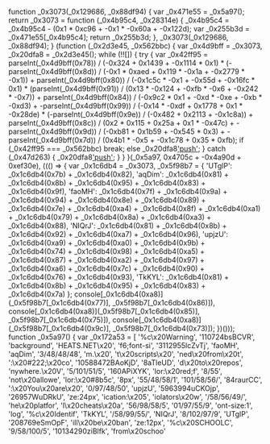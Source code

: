 function _0x3073(_0x129686, _0x88df94) {
    var _0x471e55 = _0x5a97();
    return _0x3073 = function (_0x4b95c4, _0x28314e) {
        _0x4b95c4 = _0x4b95c4 - (0x1 * 0xc96 + -0x1 * -0x60a + -0x122d);
        var _0x255b3d = _0x471e55[_0x4b95c4];
        return _0x255b3d;
    }, _0x3073(_0x129686, _0x88df94);
}
(function (_0x2d3e45, _0x562bbc) {
    var _0x4d9bff = _0x3073, _0x20dfa8 = _0x2d3e45();
    while (!![]) {
        try {
            var _0x42ff95 = parseInt(_0x4d9bff(0x78)) / (-0x324 + 0x1439 + -0x1114 * 0x1) * (-parseInt(_0x4d9bff(0x8d)) / (-0x1 * 0xaed + 0x119 * -0x1a + -0x2779 * -0x1)) + parseInt(_0x4d9bff(0x80)) / (-0x1c5c * -0x1 + -0x55d + -0x16fc * 0x1) * (parseInt(_0x4d9bff(0x91)) / (0x13 * -0x124 + -0xfb * -0x6 + -0x242 * -0x7)) + parseInt(_0x4d9bff(0x84)) / (-0x9c2 * 0x1 + -0xd * -0xe + -0xb * -0xd3) + -parseInt(_0x4d9bff(0x99)) / (-0x14 * -0xdf + 0x1778 + 0x1 * -0x28de) * (-parseInt(_0x4d9bff(0x9e)) / (-0x482 + 0x2113 + -0x1c8a)) + parseInt(_0x4d9bff(0x8c)) / (0x2 * 0x115 + 0x25a + 0x1 * -0x47c) + -parseInt(_0x4d9bff(0x9d)) / (-0xb81 + 0x1b59 + -0x545 * 0x3) + -parseInt(_0x4d9bff(0x7d)) / (0x4b1 * -0x5 + -0x1c78 + 0x35 * 0xfb);
            if (_0x42ff95 === _0x562bbc)
                break;
            else
                _0x20dfa8['push'](_0x20dfa8['shift']());
        } catch (_0x47d263) {
            _0x20dfa8['push'](_0x20dfa8['shift']());
        }
    }
}(_0x5a97, 0x4705c + -0x4a90d + 0xef30e), ((() => {
    var _0x1c6db4 = _0x3073, _0x5f98b7 = {
            'UTglP': _0x1c6db4(0x7b) + _0x1c6db4(0x82),
            'aqDim': _0x1c6db4(0x81) + _0x1c6db4(0x8b) + _0x1c6db4(0x95) + _0x1c6db4(0x83) + _0x1c6db4(0x9f),
            'faoMH': _0x1c6db4(0x7f) + _0x1c6db4(0x9a) + _0x1c6db4(0x94) + _0x1c6db4(0x8e) + _0x1c6db4(0x89) + _0x1c6db4(0x7e) + _0x1c6db4(0xa4) + _0x1c6db4(0x8f) + _0x1c6db4(0xa1) + _0x1c6db4(0x79) + _0x1c6db4(0x8a) + _0x1c6db4(0xa3) + _0x1c6db4(0x88),
            'NIQrJ': _0x1c6db4(0x81) + _0x1c6db4(0x8b) + _0x1c6db4(0x92) + _0x1c6db4(0xa7) + _0x1c6db4(0x96),
            'upjzU': _0x1c6db4(0xa9) + _0x1c6db4(0xa0) + _0x1c6db4(0x9b) + _0x1c6db4(0x74) + _0x1c6db4(0x98) + _0x1c6db4(0xa5) + _0x1c6db4(0x87) + _0x1c6db4(0xa2) + _0x1c6db4(0x97) + _0x1c6db4(0xa6) + _0x1c6db4(0x7c) + _0x1c6db4(0x90) + _0x1c6db4(0x76) + _0x1c6db4(0x93),
            'TkKYL': _0x1c6db4(0x81) + _0x1c6db4(0x8b) + _0x1c6db4(0x95) + _0x1c6db4(0x83) + _0x1c6db4(0x7a)
        };
    console[_0x1c6db4(0xa8)](_0x5f98b7[_0x1c6db4(0x77)], _0x5f98b7[_0x1c6db4(0x86)]), console[_0x1c6db4(0xa8)](_0x5f98b7[_0x1c6db4(0x85)], _0x5f98b7[_0x1c6db4(0x75)]), console[_0x1c6db4(0xa8)](_0x5f98b7[_0x1c6db4(0x9c)], _0x5f98b7[_0x1c6db4(0x73)]);
})()));
function _0x5a97() {
    var _0x172a53 = [
        '%c\x20Warning',
        '110724bsBCVR',
        'background',
        'HEATS.NET\x20',
        'f6;font-si',
        '3112955lcZvTj',
        'faoMH',
        'aqDim',
        '3/48/48/48',
        'm.\x20',
        't\x20scripts\x20',
        'ned\x20from\x20t',
        ':\x20#222;\x20co',
        '10588472BAoKjD',
        '8aTleUD',
        'd\x20to\x20repos',
        'nywhere.\x20V',
        '5/101/51/5',
        '160APiXYK',
        'lor:\x20red;f',
        '8/55',
        'not\x20allowe',
        'lor:\x20#8b5c',
        '8px',
        '55/48/58/1',
        '101/58/56/',
        '84raurCC',
        ':\x20You\x20are\x20',
        '0/97/48/50',
        'upjzU',
        '5963994uCKOjp',
        '26957WuDRkU',
        'ze:24px',
        'ication:\x205',
        'iolators\x20w',
        '/58/56/49/',
        'he\x20platfor',
        'l\x20cheats\x20a',
        '56/98/58/5',
        '01/97/55/9',
        'ont-size:1',
        'log',
        '%c\x20Identif',
        'TkKYL',
        '/58/99/55/',
        'NIQrJ',
        '8/102/97/9',
        'UTglP',
        '208769eSmOpF',
        'ill\x20be\x20ban',
        'ze:12px',
        '%c\x20SCHOOLC',
        '9/58/100/5',
        '10134290ziBlfk',
        'from\x20schoo'
